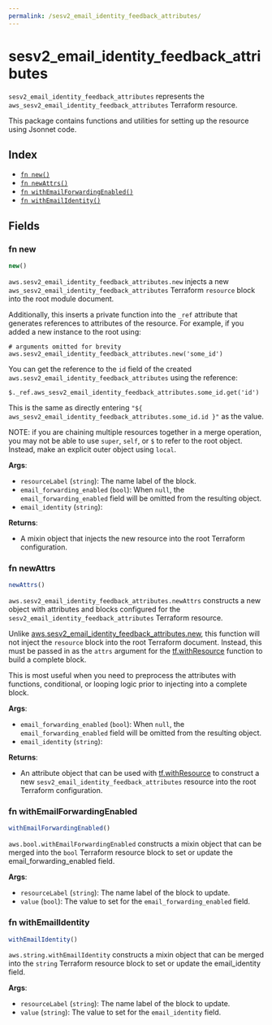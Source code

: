 ```yaml
---
permalink: /sesv2_email_identity_feedback_attributes/
---
```


# sesv2_email_identity_feedback_attributes

`sesv2_email_identity_feedback_attributes` represents the `aws_sesv2_email_identity_feedback_attributes` Terraform resource.



This package contains functions and utilities for setting up the resource using Jsonnet code.


## Index

* [`fn new()`](#fn-new)
* [`fn newAttrs()`](#fn-newattrs)
* [`fn withEmailForwardingEnabled()`](#fn-withemailforwardingenabled)
* [`fn withEmailIdentity()`](#fn-withemailidentity)

## Fields

### fn new

```ts
new()
```


`aws.sesv2_email_identity_feedback_attributes.new` injects a new `aws_sesv2_email_identity_feedback_attributes` Terraform `resource`
block into the root module document.

Additionally, this inserts a private function into the `_ref` attribute that generates references to attributes of the
resource. For example, if you added a new instance to the root using:

    # arguments omitted for brevity
    aws.sesv2_email_identity_feedback_attributes.new('some_id')

You can get the reference to the `id` field of the created `aws.sesv2_email_identity_feedback_attributes` using the reference:

    $._ref.aws_sesv2_email_identity_feedback_attributes.some_id.get('id')

This is the same as directly entering `"${ aws_sesv2_email_identity_feedback_attributes.some_id.id }"` as the value.

NOTE: if you are chaining multiple resources together in a merge operation, you may not be able to use `super`, `self`,
or `$` to refer to the root object. Instead, make an explicit outer object using `local`.

**Args**:
  - `resourceLabel` (`string`): The name label of the block.
  - `email_forwarding_enabled` (`bool`):  When `null`, the `email_forwarding_enabled` field will be omitted from the resulting object.
  - `email_identity` (`string`): 

**Returns**:
- A mixin object that injects the new resource into the root Terraform configuration.


### fn newAttrs

```ts
newAttrs()
```


`aws.sesv2_email_identity_feedback_attributes.newAttrs` constructs a new object with attributes and blocks configured for the `sesv2_email_identity_feedback_attributes`
Terraform resource.

Unlike [aws.sesv2_email_identity_feedback_attributes.new](#fn-sesv2_email_identity_feedback_attributesnew), this function will not inject the `resource`
block into the root Terraform document. Instead, this must be passed in as the `attrs` argument for the
[tf.withResource](https://github.com/tf-libsonnet/core/tree/main/docs#fn-withresource) function to build a complete block.

This is most useful when you need to preprocess the attributes with functions, conditional, or looping logic prior to
injecting into a complete block.

**Args**:
  - `email_forwarding_enabled` (`bool`):  When `null`, the `email_forwarding_enabled` field will be omitted from the resulting object.
  - `email_identity` (`string`): 

**Returns**:
  - An attribute object that can be used with [tf.withResource](https://github.com/tf-libsonnet/core/tree/main/docs#fn-withresource) to construct a new `sesv2_email_identity_feedback_attributes` resource into the root Terraform configuration.


### fn withEmailForwardingEnabled

```ts
withEmailForwardingEnabled()
```

`aws.bool.withEmailForwardingEnabled` constructs a mixin object that can be merged into the `bool`
Terraform resource block to set or update the email_forwarding_enabled field.



**Args**:
  - `resourceLabel` (`string`): The name label of the block to update.
  - `value` (`bool`): The value to set for the `email_forwarding_enabled` field.


### fn withEmailIdentity

```ts
withEmailIdentity()
```

`aws.string.withEmailIdentity` constructs a mixin object that can be merged into the `string`
Terraform resource block to set or update the email_identity field.



**Args**:
  - `resourceLabel` (`string`): The name label of the block to update.
  - `value` (`string`): The value to set for the `email_identity` field.
